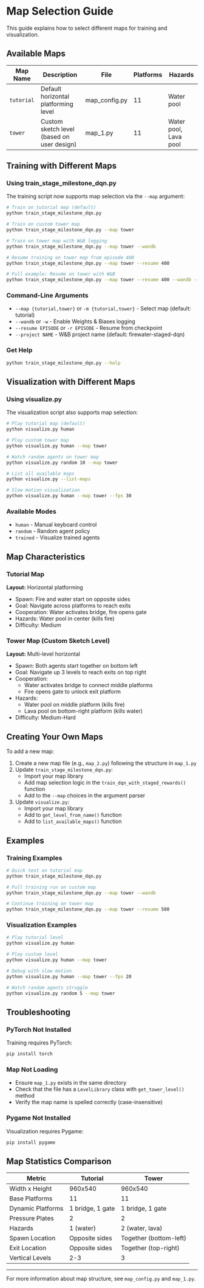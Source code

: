 # Map Selection Guide

This guide explains how to select different maps for training and visualization.

## Available Maps

| Map Name | Description | File | Platforms | Hazards |
|----------|-------------|------|-----------|---------|
| `tutorial` | Default horizontal platforming level | map_config.py | 11 | Water pool |
| `tower` | Custom sketch level (based on user design) | map_1.py | 11 | Water pool, Lava pool |

## Training with Different Maps

### Using train_stage_milestone_dqn.py

The training script now supports map selection via the `--map` argument:

```bash
# Train on tutorial map (default)
python train_stage_milestone_dqn.py

# Train on custom tower map
python train_stage_milestone_dqn.py --map tower

# Train on tower map with W&B logging
python train_stage_milestone_dqn.py --map tower --wandb

# Resume training on tower map from episode 400
python train_stage_milestone_dqn.py --map tower --resume 400

# Full example: Resume on tower with W&B
python train_stage_milestone_dqn.py --map tower --resume 400 --wandb --project my-project
```

### Command-Line Arguments

- `--map {tutorial,tower}` or `-m {tutorial,tower}` - Select map (default: tutorial)
- `--wandb` or `-w` - Enable Weights & Biases logging
- `--resume EPISODE` or `-r EPISODE` - Resume from checkpoint
- `--project NAME` - W&B project name (default: firewater-staged-dqn)

### Get Help

```bash
python train_stage_milestone_dqn.py --help
```

## Visualization with Different Maps

### Using visualize.py

The visualization script also supports map selection:

```bash
# Play tutorial map (default)
python visualize.py human

# Play custom tower map
python visualize.py human --map tower

# Watch random agents on tower map
python visualize.py random 10 --map tower

# List all available maps
python visualize.py --list-maps

# Slow motion visualization
python visualize.py human --map tower --fps 30
```

### Available Modes

- `human` - Manual keyboard control
- `random` - Random agent policy
- `trained` - Visualize trained agents

## Map Characteristics

### Tutorial Map

**Layout:** Horizontal platforming
- Spawn: Fire and water start on opposite sides
- Goal: Navigate across platforms to reach exits
- Cooperation: Water activates bridge, fire opens gate
- Hazards: Water pool in center (kills fire)
- Difficulty: Medium

### Tower Map (Custom Sketch Level)

**Layout:** Multi-level horizontal
- Spawn: Both agents start together on bottom left
- Goal: Navigate up 3 levels to reach exits on top right
- Cooperation:
  - Water activates bridge to connect middle platforms
  - Fire opens gate to unlock exit platform
- Hazards:
  - Water pool on middle platform (kills fire)
  - Lava pool on bottom-right platform (kills water)
- Difficulty: Medium-Hard

## Creating Your Own Maps

To add a new map:

1. Create a new map file (e.g., `map_2.py`) following the structure in `map_1.py`
2. Update `train_stage_milestone_dqn.py`:
   - Import your map library
   - Add map selection logic in the `train_dqn_with_staged_rewards()` function
   - Add to the `--map` choices in the argument parser
3. Update `visualize.py`:
   - Import your map library
   - Add to `get_level_from_name()` function
   - Add to `list_available_maps()` function

## Examples

### Training Examples

```bash
# Quick test on tutorial map
python train_stage_milestone_dqn.py

# Full training run on custom map
python train_stage_milestone_dqn.py --map tower --wandb

# Continue training on tower map
python train_stage_milestone_dqn.py --map tower --resume 500
```

### Visualization Examples

```bash
# Play tutorial level
python visualize.py human

# Play custom level
python visualize.py human --map tower

# Debug with slow motion
python visualize.py human --map tower --fps 20

# Watch random agents struggle
python visualize.py random 5 --map tower
```

## Troubleshooting

### PyTorch Not Installed

Training requires PyTorch:
```bash
pip install torch
```

### Map Not Loading

- Ensure `map_1.py` exists in the same directory
- Check that the file has a `LevelLibrary` class with `get_tower_level()` method
- Verify the map name is spelled correctly (case-insensitive)

### Pygame Not Installed

Visualization requires Pygame:
```bash
pip install pygame
```

## Map Statistics Comparison

| Metric | Tutorial | Tower |
|--------|----------|-------|
| Width x Height | 960x540 | 960x540 |
| Base Platforms | 11 | 11 |
| Dynamic Platforms | 1 bridge, 1 gate | 1 bridge, 1 gate |
| Pressure Plates | 2 | 2 |
| Hazards | 1 (water) | 2 (water, lava) |
| Spawn Location | Opposite sides | Together (bottom-left) |
| Exit Location | Opposite sides | Together (top-right) |
| Vertical Levels | 2-3 | 3 |

---

For more information about map structure, see `map_config.py` and `map_1.py`.

